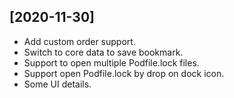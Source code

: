## [2020-11-30]

- Add custom order support.
- Switch to core data to save bookmark.
- Support to open multiple Podfile.lock files.
- Support open Podfile.lock by drop on dock icon.
- Some UI details.
